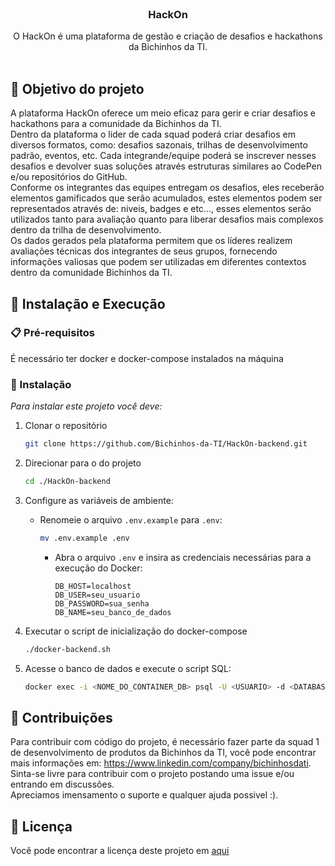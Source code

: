 <br />
<div align="center">
  <h3 align="center">HackOn</h3>

  <p align="center">
    O HackOn é uma plataforma de gestão e criação de desafios e hackathons da Bichinhos da TI.
    <br />
    <br />
  </p>
</div>


<!-- ABOUT THE PROJECT -->
## 📌 Objetivo do projeto
A plataforma HackOn oferece um meio eficaz para gerir e criar desafios e hackathons para a comunidade da Bichinhos da TI.     <br />
Dentro da plataforma o lider de cada squad poderá criar desafios em diversos formatos, como: desafios sazonais, trilhas de desenvolvimento padrão, eventos, etc. Cada integrande/equipe poderá
se inscrever nesses desafios e devolver suas soluções através estruturas similares ao CodePen e/ou repositórios do GitHub.     <br />
Conforme os integrantes das equipes entregam os desafios, eles receberão elementos gamificados que serão acumulados, estes elementos podem ser representados através de: niveis, badges e etc..., esses elementos serão utilizados tanto para avaliação quanto para liberar desafios
mais complexos dentro da trilha de desenvolvimento.     <br />
Os dados gerados pela plataforma permitem que os líderes realizem avaliações técnicas dos integrantes de seus grupos, fornecendo informações valiosas que podem ser utilizadas em diferentes contextos dentro da comunidade Bichinhos da TI.




<!-- GETTING STARTED -->
## 🚀 Instalação e Execução

### 📋 Pré-requisitos

É necessário ter docker e docker-compose instalados na máquina

### 🔧 Instalação

_Para instalar este projeto você deve:_

1. Clonar o repositório
   ```sh
   git clone https://github.com/Bichinhos-da-TI/HackOn-backend.git
   ```
2. Direcionar para o do projeto
    ```sh
   cd ./HackOn-backend
    ```
3. Configure as variáveis de ambiente:

   - Renomeie o arquivo `.env.example` para `.env`:

      ```sh
      mv .env.example .env
      ```

      - Abra o arquivo `.env` e insira as credenciais necessárias para a execução do Docker:

          ```env
          DB_HOST=localhost
          DB_USER=seu_usuario
          DB_PASSWORD=sua_senha
          DB_NAME=seu_banco_de_dados
          ```
4. Executar o script de inicialização do docker-compose
   ```sh
   ./docker-backend.sh
   ```
   
5. Acesse o banco de dados e execute o script SQL:

    ```sh
    docker exec -i <NOME_DO_CONTAINER_DB> psql -U <USUARIO> -d <DATABASE> -f /caminho/para/seu/script.sql
    ```
   
## 🤝 Contribuições
Para contribuir com código do projeto, é necessário fazer parte da squad 1 de desenvolvimento de produtos da Bichinhos da TI, você pode encontrar mais informações em: https://www.linkedin.com/company/bichinhosdati. <br />
Sinta-se livre para contribuir com o projeto postando uma issue e/ou entrando em discussões. <br />
Apreciamos imensamento o suporte e qualquer ajuda possivel :).


## 📝 Licença

Você pode encontrar a licença deste projeto em <a href="LICENSE">aqui<a/>


